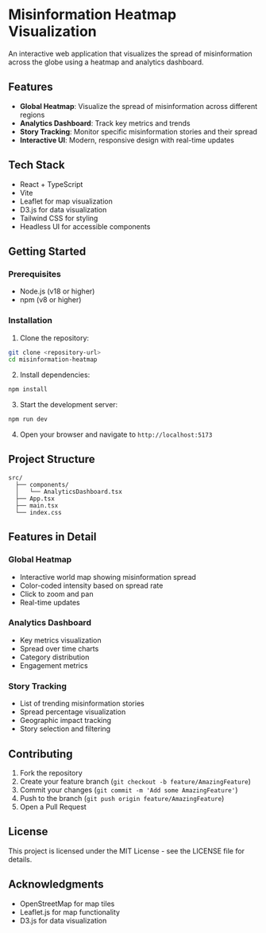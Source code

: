 # Misinformation Heatmap Visualization

An interactive web application that visualizes the spread of misinformation across the globe using a heatmap and analytics dashboard.

## Features

- **Global Heatmap**: Visualize the spread of misinformation across different regions
- **Analytics Dashboard**: Track key metrics and trends
- **Story Tracking**: Monitor specific misinformation stories and their spread
- **Interactive UI**: Modern, responsive design with real-time updates

## Tech Stack

- React + TypeScript
- Vite
- Leaflet for map visualization
- D3.js for data visualization
- Tailwind CSS for styling
- Headless UI for accessible components

## Getting Started

### Prerequisites

- Node.js (v18 or higher)
- npm (v8 or higher)

### Installation

1. Clone the repository:
```bash
git clone <repository-url>
cd misinformation-heatmap
```

2. Install dependencies:
```bash
npm install
```

3. Start the development server:
```bash
npm run dev
```

4. Open your browser and navigate to `http://localhost:5173`

## Project Structure

```
src/
  ├── components/
  │   └── AnalyticsDashboard.tsx
  ├── App.tsx
  ├── main.tsx
  └── index.css
```

## Features in Detail

### Global Heatmap
- Interactive world map showing misinformation spread
- Color-coded intensity based on spread rate
- Click to zoom and pan
- Real-time updates

### Analytics Dashboard
- Key metrics visualization
- Spread over time charts
- Category distribution
- Engagement metrics

### Story Tracking
- List of trending misinformation stories
- Spread percentage visualization
- Geographic impact tracking
- Story selection and filtering

## Contributing

1. Fork the repository
2. Create your feature branch (`git checkout -b feature/AmazingFeature`)
3. Commit your changes (`git commit -m 'Add some AmazingFeature'`)
4. Push to the branch (`git push origin feature/AmazingFeature`)
5. Open a Pull Request

## License

This project is licensed under the MIT License - see the LICENSE file for details.

## Acknowledgments

- OpenStreetMap for map tiles
- Leaflet.js for map functionality
- D3.js for data visualization
